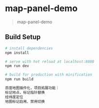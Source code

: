 # map-panel-demo

> map-panel-demo

## Build Setup

``` bash
# install dependencies
npm install

# serve with hot reload at localhost:8080
npm run dev

# build for production with minification
npm run build

百度地图插件化，项目拓展功能：
标记地点，标记指针替换
经纬度定位
地图标记启用、禁用切换
